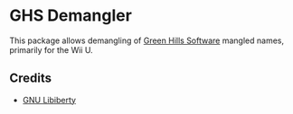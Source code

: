 # GHS Demangler

This package allows demangling of [Green Hills Software](https://www.ghs.com) mangled names, primarily for the Wii U.

## Credits
- [GNU Libiberty](https://github.com/gcc-mirror/gcc/tree/master/libiberty)
